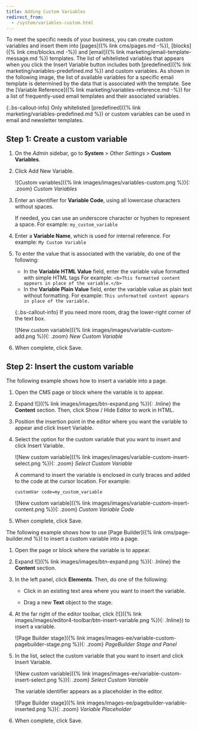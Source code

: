 ```yaml
---
title: Adding Custom Variables
redirect_from:
  - /system/variables-custom.html
---
```


To meet the specific needs of your business, you can create custom variables and insert them into [pages]({% link cms/pages.md -%}), [blocks]({% link cms/blocks.md -%}) and [email]({% link marketing/email-template-message.md %}) templates. The list of whitelisted variables that appears when you click the Insert Variable button includes both [predefined]({% link marketing/variables-predefined.md %}) and custom variables. As shown in the following image, the list of available variables for a specific email template is determined by the data that is associated with the template. See the [Variable Reference]({% link marketing/variables-reference.md -%}) for a list of frequently-used email templates and their associated variables.

{:.bs-callout-info}
Only whitelisted [predefined]({% link marketing/variables-predefined.md %}) or custom variables can be used in email and newsletter templates.

## Step 1: Create a custom variable

1. On the _Admin_ sidebar, go to **System** > _Other Settings_ > **Custom Variables**.

1. Click <span class="btn">Add New Variable</span>.

   ![Custom variables]({% link images/images/variables-custom.png %}){: .zoom}
   _Custom Variables_

1. Enter an identifier for **Variable Code**, using all lowercase characters without spaces.

   If needed, you can use an underscore character or hyphen to represent a space. For example: `my_custom_variable`

1. Enter a **Variable Name**, which is used for internal reference. For example: `My Custom Variable`

1. To enter the value that is associated with the variable, do one of the following:

   - In the **Variable HTML Value** field, enter the variable value formatted with simple HTML tags For example:
      `<b>This formatted content appears in place of the variable.</b>`
   - In the **Variable Plain Value** field, enter the variable value as plain text without formatting. For example:
      `This unformatted content appears in place of the variable.`

   {:.bs-callout-info}
   If you need more room, drag the lower-right corner of the text box.

   ![New custom variable]({% link images/images/variable-custom-add.png %}){: .zoom}
   _New Custom Variable_

1. When complete, click <span class="btn">Save</span>.

## Step 2: Insert the custom variable

<!--{% if "Default.CE Only" contains site.edition %}-->
The following example shows how to insert a variable into a page.

1. Open the CMS page or block where the variable is to appear.

1. Expand ![]({% link images/images/btn-expand.png %}){: .Inline} the **Content** section. Then, click <span class="btn">Show / Hide Editor</span> to work in HTML.

1. Position the insertion point in the editor where you want the variable to appear and click <span class="btn">Insert Variable</span>.

1. Select the option for the custom variable that you want to insert and click <span class="btn">Insert Variable</span>.

   ![New custom variable]({% link images/images/variable-custom-insert-select.png %}){: .zoom}
   _Select Custom Variable_

   A command to insert the variable is enclosed in curly braces and added to the code at the cursor location. For example:

   `customVar code=my_custom_variable`

   ![New custom variable]({% link images/images/variable-custom-insert-content.png %}){: .zoom}
   _Custom Variable Code_

1. When complete, click <span class="btn">Save</span>.
<!--{% endif %}-->

<!--{% if "Default.EE-B2B" contains site.edition %}-->
The following example shows how to use [Page Builder]({% link cms/page-builder.md %}) to insert a custom variable into a page.

1. Open the page or block where the variable is to appear.

1. Expand ![]({% link images/images/btn-expand.png %}){: .Inline} the **Content** section.

1. In the left panel, click **Elements**. Then, do one of the following:

   - Click in an existing text area where you want to insert the variable.

   - Drag a new **Text** object to the stage.

1. At the far right of the editor toolbar, click (![]({% link images/images/editor4-toolbar/btn-insert-variable.png %}){: .Inline}) to insert a variable.

   ![Page Builder stage]({% link images/images-ee/variable-custom-pagebuilder-stage.png %}){: .zoom}
   _PageBuilder Stage and Panel_

1. In the list, select the custom variable that you want to insert and click <span class="btn">Insert Variable</span>.

   ![New custom variable]({% link images/images-ee/variable-custom-insert-select.png %}){: .zoom}
   _Select Custom Variable_

   The variable identifier appears as a placeholder in the editor.

   ![Page Builder stage]({% link images/images-ee/pagebuilder-variable-inserted.png %}){: .zoom}
   _Variable Placeholder_

1. When complete, click <span class="btn">Save</span>.
<!--{% endif %}-->
